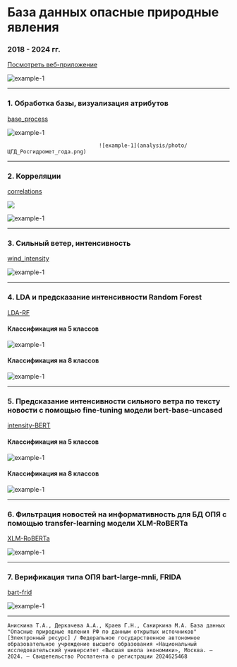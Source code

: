 # База данных опасные природные явления
### 2018 - 2024 гг.

[Посмотреть веб-приложение](https://adaptation-bsvgjwiovzn6sm3afuq5co.streamlit.app/)

![example-1](analysis/photo/altai.jpg)
__________________________________________________
### 1. Обработка базы, визуализация атрибутов
[base_process](analysis/base_process.ipynb)

![example-1](analysis/photo/Пропуски.png)

                                 ![example-1](analysis/photo/ЦГД_Росгидромет_года.png)
__________________________________________________
### 2. Корреляции
[correlations](analysis/correlations.ipynb)

![](analysis/photo/Корреляции.png)

![example-1](analysis/photo/Источник_контент.jpg)
__________________________________________________
### 3. Сильный ветер, интенсивность
[wind_intensity](analysis/wind_intensity.ipynb)

![example-1](analysis/photo/wind.jpg)
__________________________________________________
### 4. LDA и предсказание интенсивности Random Forest
[LDA-RF](analysis/LDA-RF.ipynb)

#### Классификация на 5 классов
![example-1](analysis/photo/RF-5.jpg)
#### Классификация на 8 классов
![example-1](analysis/photo/RF-8.jpg)
__________________________________________________
### 5. Предсказание интенсивности сильного ветра по тексту новости с помощью fine-tuning модели bert-base-uncased
[intensity-BERT](analysis/intensity-BERT.ipynb)

#### Классификация на 5 классов
![example-1](analysis/photo/bert-5.png)
#### Классификация на 8 классов
![example-1](analysis/photo/bert-8.png)
__________________________________________________
### 6. Фильтрация новостей на информативность для БД ОПЯ с помощью transfer-learning модели XLM-RoBERTa
[XLM-RoBERTa](analysis/XLM-RoBERTa.ipynb)

![example-1](analysis/photo/roberta.jpg)
__________________________________________________
### 7. Верификация типа ОПЯ bart-large-mnli, FRIDA
[bart-frid](analysis/bart-frida.ipynb)

![example-1](analysis/photo/frida.jpg)
_________________________________________________
`Анискина Т.А., Деркачева А.А., Краев Г.Н., Сакиркина М.А. База данных "Опасные природные явления РФ по данным открытых источников" [Электронный ресурс] / Федеральное государственное автономное образовательное учреждение высшего образования «Национальный исследовательский университет «Высшая школа экономики», Москва. — 2024. — Свидетельство Роспатента о регистрации 2024625468`
